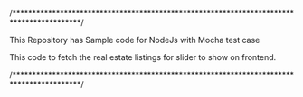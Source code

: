 /*****************************************************************************************/

This Repository has Sample code for NodeJs with Mocha test case

This code to fetch the real estate listings for slider to show on frontend.

/*****************************************************************************************/